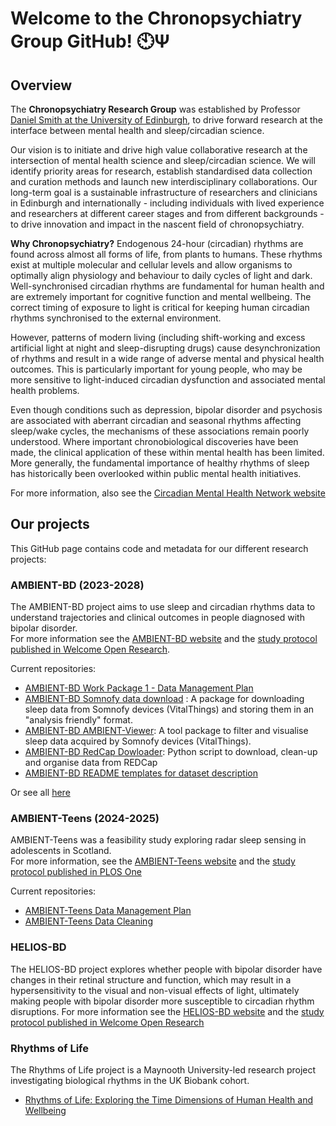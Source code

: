# Welcome to the Chronopsychiatry Group GitHub!  :clock10:**Ψ**  

## Overview 
The **Chronopsychiatry Research Group** was established by Professor [Daniel Smith at the University of Edinburgh](https://edwebprofiles.ed.ac.uk/profile/professor-daniel-j-smith), to drive forward research at the interface between mental health and sleep/circadian science.

Our vision is to initiate and drive high value collaborative research at the intersection of mental health science and sleep/circadian science. We will identify priority areas for research, establish standardised data collection and curation methods and launch new interdisciplinary collaborations. Our long-term goal is a sustainable infrastructure of researchers and clinicians in Edinburgh and internationally - including individuals with lived experience and researchers at different career stages and from different backgrounds - to drive innovation and impact in the nascent field of chronopsychiatry.

**Why Chronopsychiatry?**
Endogenous 24-hour (circadian) rhythms are found across almost all forms of life, from plants to humans. These rhythms exist at multiple molecular and cellular levels and allow organisms to optimally align physiology and behaviour to daily cycles of light and dark. Well-synchronised circadian rhythms are fundamental for human health and are extremely important for cognitive function and mental wellbeing. The correct timing of exposure to light is critical for keeping human circadian rhythms synchronised to the external environment.

However, patterns of modern living (including shift-working and excess artificial light at night and sleep-disrupting drugs) cause desynchronization of rhythms and result in a wide range of adverse mental and physical health outcomes. This is particularly important for young people, who may be more sensitive to light-induced circadian dysfunction and associated mental health problems.

Even though conditions such as depression, bipolar disorder and psychosis are associated with aberrant circadian and seasonal rhythms affecting sleep/wake cycles, the mechanisms of these associations remain poorly understood. Where important chronobiological discoveries have been made, the clinical application of these within mental health has been limited. More generally, the fundamental importance of healthy rhythms of sleep has historically been overlooked within public mental health initiatives.

For more information, also see the [Circadian Mental Health Network website](https://www.circadianmentalhealth.org/)

## Our projects 
This GitHub page contains code and metadata for our different research projects:

### AMBIENT-BD (2023-2028)

The AMBIENT-BD project aims to use sleep and circadian rhythms data to understand trajectories and clinical outcomes in people diagnosed with bipolar disorder.   
For more information see the [AMBIENT-BD website](https://www.ambientbd.com/) and the [study protocol published in Welcome Open Research](https://doi.org/10.12688/wellcomeopenres.23662.1).   

Current repositories:  
- [AMBIENT-BD Work Package 1 - Data Management Plan](https://github.com/chronopsychiatry/Ambient-BD-WP1-DMP)
- [AMBIENT-BD Somnofy data download](https://github.com/chronopsychiatry/Ambient-BD-VitalThings-API-Data-Access) : A package for downloading sleep data from Somnofy devices (VitalThings) and storing them in an "analysis friendly" format.
- [AMBIENT-BD AMBIENT-Viewer](https://github.com/chronopsychiatry/AmbientViewer): A tool package to filter and visualise sleep data acquired by Somnofy devices (VitalThings).
- [AMBIENT-BD RedCap Dowloader](https://github.com/chronopsychiatry/REDCap_downloader): Python script to download, clean-up and organise data from REDCap
- [AMBIENT-BD README templates for dataset description](https://github.com/chronopsychiatry/AMBIENT-BD-README-templates-for-datasets)
  
Or see all [here](https://github.com/topics/ambient-bd)

### AMBIENT-Teens (2024-2025)

AMBIENT-Teens was a feasibility study exploring radar sleep sensing in adolescents in Scotland.   
For more information, see the [AMBIENT-Teens website](https://ambientteens.wixsite.com/sleepstudy) and the [study protocol published in PLOS One](https://doi.org/10.1371/journal.pone.0313286)  

Current repositories:
- [AMBIENT-Teens Data Management Plan](https://github.com/chronopsychiatry/Ambient-Teen-DMP)
- [AMBIENT-Teens Data Cleaning](https://github.com/chronopsychiatry/Ambient-Teen-Data-Cleaning)

### HELIOS-BD 
The HELIOS-BD project explores whether people with bipolar disorder have changes in their retinal structure and function, which may result in a hypersensitivity to the visual and non-visual effects of light, ultimately making people with bipolar disorder more susceptible to circadian rhythm disruptions. 
For more information see the [HELIOS-BD website](https://www.heliosbd.com/blog/tags/helios) and the [study protocol published in Welcome Open Research](https://doi.org/10.12688/wellcomeopenres.20557.2)


### Rhythms of Life

The Rhythms of Life project is a Maynooth University-led research project investigating biological rhythms in the UK Biobank cohort.  
- [Rhythms of Life: Exploring the Time Dimensions of Human Health and Wellbeing](https://github.com/chronopsychiatry/UK-Biobank-Time-Dimensions-Project)

